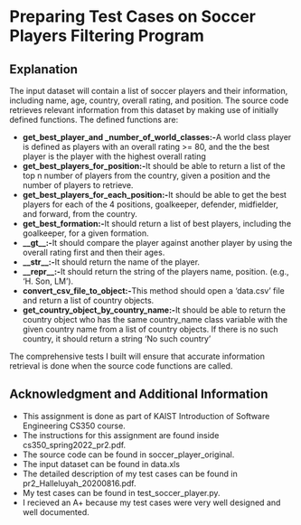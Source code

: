 <h1>Preparing Test Cases on Soccer Players Filtering Program</h1>

<h2>Explanation</h2>
<p>The input dataset will contain a list of soccer players and their information, including name, age, country, overall rating, and position. The
source code retrieves relevant information from this dataset by making use of initially defined functions. The defined functions are:</p>
<ul>
  <li><strong>get_best_player_and _number_of_world_classes:-</strong>A world class player is defined as players with an overall rating >= 80, and the the best player is the player with the highest overall rating</li>
     <li><strong>get_best_players_for_position:-</strong>It should be able to return a list of the top n number of players from the country, given a position and the number of players to retrieve.</li>
   <li><strong>get_best_players_for_each_position:-</strong>It should be able to get the best players for each of the 4 positions, goalkeeper, defender, midfielder, and forward, from the country.</li>
   <li><strong>get_best_formation:-</strong>It should return a list of best players, including the goalkeeper, for a given formation.</li>
  <li><strong>__gt__:-</strong>It should compare the player against another player by using the overall rating first and then their ages.</li>
  <li><strong>__str__:-</strong>It should return the name of the player.</li>
   <li><strong>__repr__:-</strong>It should return the string of the players name, position. (e.g., ‘H. Son, LM’).</li>
   <li><strong>convert_csv_file_to_object:-</strong>This method should open a ‘data.csv’ file and return a list of country objects.</li>
   <li><strong>get_country_object_by_country_name:-</strong>It should be able to return the country object who has the same country_name class variable with the given country name from a list of country objects. If there is no such country, it should return a string ‘No such country’</li>

  
</ul>
<p> The comprehensive tests I built will ensure that accurate information retrieval is done when the source code functions are called.</p>


<h2>Acknowledgment and Additional Information</h2>
 
<ul>
  <li>This assignment is done as part of KAIST Introduction of Software Engineering CS350 course.</li>
  <li>The instructions for this assignment are found inside cs350_spring2022_pr2.pdf.</li>
  <li>The source code can be found in soccer_player_original.</li>
  <li>The input dataset can be found in data.xls</li>
  <li>The detailed description of my test cases can be found in pr2_Halleluyah_20200816.pdf.</li>
  <li>My test cases can be found in test_soccer_player.py.</li>
  <li>I recieved an A+ because my test cases were very well designed and well documented.</li>
</ul>
